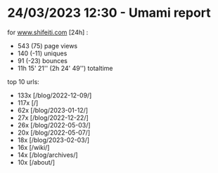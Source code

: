 # 24/03/2023 12:30 - Umami report
for www.shifeiti.com [24h] :

 - 543 (75) page views
 - 140 (-11) uniques
 - 91 (-23) bounces
 - 11h 15' 21'' (2h 24' 49'') totaltime


top 10 urls:
 - 133x [/blog/2022-12-09/]
 - 117x [/]
 - 62x [/blog/2023-01-12/]
 - 27x [/blog/2022-12-22/]
 - 26x [/blog/2022-05-03/]
 - 20x [/blog/2022-05-07/]
 - 18x [/blog/2023-02-03/]
 - 16x [/wiki/]
 - 14x [/blog/archives/]
 - 10x [/about/]


